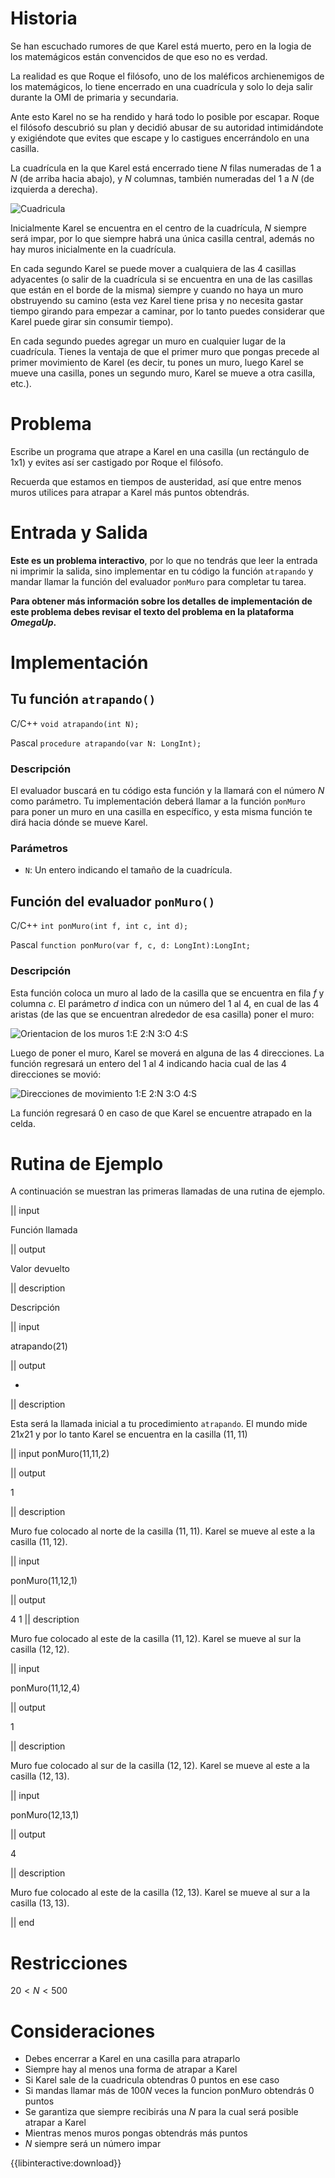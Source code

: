 # Historia

Se han escuchado rumores de que Karel está muerto, pero en la logia de los matemágicos están convencidos de que eso no es verdad.

La realidad es que Roque el filósofo, uno de los maléficos archienemigos de los matemágicos, lo tiene encerrado en una cuadrícula y solo lo deja salir durante la OMI de primaria y secundaria.

Ante esto Karel no se ha rendido y hará todo lo posible por escapar. Roque el filósofo descubrió su plan y decidió abusar de su autoridad intimidándote y exigiéndote que evites que escape y lo castigues encerrándolo en una casilla.

La cuadrícula en la que Karel está encerrado tiene $N$ filas numeradas de 1 a $N$ (de arriba hacia abajo), y $N$ columnas, también numeradas del 1 a $N$ (de izquierda a derecha).

![Cuadricula](cuadricula.jpg)

Inicialmente Karel se encuentra en el centro de la cuadrícula, $N$ siempre será impar, por lo que siempre habrá una única casilla central, además no hay muros inicialmente en la cuadrícula.

En cada segundo Karel se puede mover a cualquiera de las 4 casillas adyacentes (o salir de la cuadrícula si se encuentra en una de las casillas que están en el borde de la misma) siempre y cuando no haya un muro obstruyendo su camino (esta vez Karel tiene prisa y no necesita gastar tiempo girando para empezar a caminar, por lo tanto puedes considerar que Karel puede girar sin consumir tiempo).

En cada segundo puedes agregar un muro en cualquier lugar de la cuadrícula. Tienes la ventaja de que el primer muro que pongas precede al primer movimiento de Karel (es decir, tu pones un muro, luego Karel se mueve una casilla, pones un segundo muro, Karel se mueve a otra casilla, etc.).

# Problema

Escribe un programa que atrape a Karel en una casilla (un rectángulo de 1x1) y evites así ser castigado por Roque el filósofo.

Recuerda que estamos en tiempos de austeridad, así que entre menos muros utilices para atrapar a Karel más puntos obtendrás.

# Entrada y Salida

**Este es un problema interactivo**, por lo que no tendrás que leer la entrada ni imprimir la salida, sino implementar en tu código la función `atrapando` y mandar llamar la función del evaluador `ponMuro` para completar tu tarea.

**Para obtener más información sobre los detalles de implementación de este problema debes revisar el texto del problema en la plataforma _OmegaUp_.**

# Implementación

## Tu función `atrapando()`

C/C++ `void atrapando(int N);`

Pascal `procedure atrapando(var N: LongInt);`

### Descripción

El evaluador buscará en tu código esta función y la llamará con el número $N$ como parámetro. Tu implementación deberá llamar a la función `ponMuro` para poner un muro en una casilla en específico, y esta misma función te dirá hacia dónde se mueve Karel.

### Parámetros

* `N`: Un entero indicando el tamaño de la cuadrícula.

## Función del evaluador `ponMuro()`

C/C++ `int ponMuro(int f, int c, int d);`

Pascal `function ponMuro(var f, c, d: LongInt):LongInt;`

### Descripción

Esta función coloca un muro al lado de la casilla que se encuentra en fila $f$ y columna $c$. El parámetro $d$ indica con un número del 1 al 4, en cual de las 4 aristas (de las que se encuentran alrededor de esa casilla) poner el muro:

![Orientacion de los muros 1:E 2:N 3:O 4:S](muros.jpg)

Luego de poner el muro, Karel se moverá en alguna de las 4 direcciones. La función regresará un entero del 1 al 4 indicando hacia cual de las 4 direcciones se movió:

![Direcciones de movimiento 1:E 2:N 3:O 4:S](direcciones.jpg)

La función regresará 0 en caso de que Karel se encuentre atrapado en la celda.

# Rutina de Ejemplo

A continuación se muestran las primeras llamadas de una rutina de ejemplo.

|| input

Función llamada

|| output

Valor devuelto

|| description

Descripción

|| input

atrapando(21)

|| output

-

|| description

Esta será la llamada inicial a tu procedimiento `atrapando`. El mundo mide $21x21$ y por lo tanto Karel se encuentra en la casilla $(11,11)$

|| input
ponMuro(11,11,2)

|| output

1

|| description

Muro fue colocado al norte de la casilla $(11,11)$. Karel se mueve al este a la casilla $(11,12)$.

|| input

ponMuro(11,12,1)

|| output

4
1
|| description

Muro fue colocado al este de la casilla $(11,12)$. Karel se mueve al sur la casilla $(12,12)$.

|| input

ponMuro(11,12,4)

|| output

1

|| description

Muro fue colocado al sur de la casilla $(12,12)$. Karel se mueve al este a la casilla $(12,13)$.

|| input

ponMuro(12,13,1)

|| output

4

|| description

Muro fue colocado al este de la casilla $(12,13)$. Karel se mueve al sur a la casilla $(13,13)$.

|| end

# Restricciones

$20 < N < 500$

# Consideraciones

* Debes encerrar a Karel en una casilla para atraparlo
* Siempre hay al menos una forma de atrapar a Karel
* Si Karel sale de la cuadricula obtendras 0 puntos en ese caso
* Si mandas llamar más de $100N$ veces la funcion ponMuro obtendrás 0 puntos
* Se garantiza que siempre recibirás una $N$ para la cual será posible atrapar a Karel
* Mientras menos muros pongas obtendrás más puntos
* $N$ siempre será un número impar

{{libinteractive:download}}
